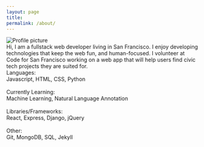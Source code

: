 ```yaml
---
layout: page
title:
permalink: /about/
---
```

<div id="about-grid">

  <div id="about-pic"><img src="https://pauljickling.github.io/assets/img/profile.jpeg" alt="Profile picture" id="profile"></div>

  <div id="about-text">Hi, I am a fullstack web developer living in San Francisco. I enjoy developing technologies that keep the web fun, and human-focused. I volunteer at Code for San Francisco working on a web app that will help users find civic tech projects they are suited for.</div>

  <div id="about-skills">
    Languages:<br>
    Javascript, HTML, CSS, Python<br><br>
    Currently Learning:<br>
    Machine Learning, Natural Language Annotation<br><br>
    Libraries/Frameworks:<br>
    React, Express, Django, jQuery<br><br>
    Other:<br>
    Git, MongoDB, SQL, Jekyll
  </div>
</div>
